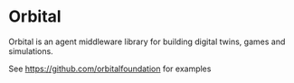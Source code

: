# Orbital

Orbital is an agent middleware library for building digital twins, games and simulations.

See https://github.com/orbitalfoundation for examples
